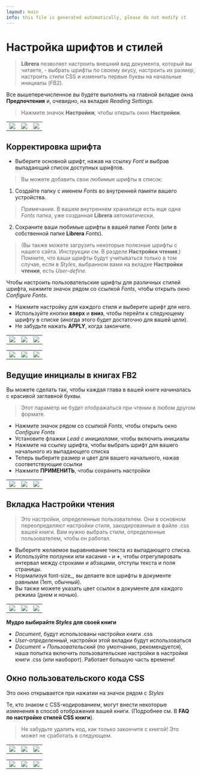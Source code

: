 ```yaml
---
layout: main
info: this file is generated automatically, please do not modify it
---
```


# Настройка шрифтов и стилей

> **Librera** позволяет настроить внешний вид документа, который вы читаете, - выбрать шрифты по своему вкусу, настроить их размер, настроить стили CSS и изменить первые буквы на начальные инициалы (FB2).

Все вышеперечисленное вы будете выполнять на главной вкладке окна **Предпочтения** и, очевидно, на вкладке _Reading Settings_.


> Нажмите значок **Настройки**, чтобы открыть окно **Настройки**.

||||
|-|-|-|
|![](1.jpg)|![](2.jpg)|![](3.jpg)|

## Корректировка шрифта

* Выберите основной шрифт, нажав на ссылку _Font_ и выбрав выпадающий список доступных шрифтов.

> Вы можете добавить свои любимые шрифты в список:
1. Создайте папку с именем _Fonts_ во внутренней памяти вашего устройства.
> Примечание. В вашем внутреннем хранилище есть еще одна _Fonts_ папка, уже созданная **Librera** автоматически.
2. Сохраните ваши любимые шрифты в вашей папке _Fonts_ (или в собственной папке **Librera** _Fonts_).
> (Вы также можете загрузить некоторые полезные шрифты с нашего сайта. Инструкции см. В разделе **Настройки чтения**.)
> Помните, что ваши шрифты будут учитываться только в том случае, если в _Styles_, выбранном вами на вкладке **Настройки чтения**, есть _User-define_.

Чтобы настроить пользовательские шрифты для различных стилей шрифта, нажмите значок рядом со ссылкой _Fonts_, чтобы открыть окно _Configure Fonts_.

* Нажмите настройку для каждого стиля и выберите шрифт для него.
* Используйте кнопки **вверх** и **вниз**, чтобы перейти к следующему шрифту в списке (иногда этого будет достаточно для вашей цели).
* Не забудьте нажать **APPLY**, когда закончите.

||||
|-|-|-|
|![](23.jpg)|![](4.jpg)|![](5.jpg)|

||||
|-|-|-|
|![](6.jpg)|![](42.jpg)|![](43.jpg)|

## Ведущие инициалы в книгах FB2

Вы можете сделать так, чтобы каждая глава в вашей книге начиналась с красивой заглавной буквы.
 
> Этот параметр не будет отображаться при чтении в любом другом формате.

* Нажмите значок рядом со ссылкой _Fonts_, чтобы открыть окно _Configure Fonts_
* Установите флажки _Lead с инициалами_, чтобы включить инициалы
* Нажмите на ссылку шрифта, чтобы выбрать шрифт для вашего начального из выпадающего списка
* Теперь выберите размер и цвет для вашего начального, нажав соответствующие ссылки
* Нажмите **ПРИМЕНИТЬ**, чтобы сохранить настройки

||||
|-|-|-|
|![](19.jpg)|![](20.jpg)|![](22.jpg)|


## Вкладка **Настройки чтения**

> Это настройки, определенные пользователем. Они в основном переопределяют настройки стиля, закодированные в файле .css вашей книги. Вам нужно выбрать стили, определенные пользователем, чтобы он работал.

* Выберите желаемое выравнивание текста из выпадающего списка.
* Используйте ползунки или касания **-** и **+**, чтобы отрегулировать интервал между строками и абзацами, отступы текста и поля страницы.
* Нормализуя font-size_, вы делаете все шрифты в документе равными (1em, обычный).
* Вы также можете указать цвет ссылок в документе для каждого режима (днем и ночью).

||||
|-|-|-|
|![](8.jpg)|![](9.jpg)|![](10.jpg)|

**Мудро выбирайте _Styles_ для своей книги**

* _Document_, будут использованы настройки книги .css
* _User-определенный_, настройки этой вкладки будут использоваться
* _Document + Пользовательский_ (по умолчанию, рекомендуется), наша попытка включить пользовательские настройки в настройки книги .css (или наоборот). Работает большую часть времени!

## Окно **пользовательского кода CSS**

Это окно открывается при нажатии на значок рядом с _Styles_

Те, кто знаком с CSS-кодированием, могут внести некоторые изменения в способ отображения вашей книги. (Подробнее см. В **FAQ по настройке стилей CSS книги**).

> Не забудьте удалить код, как только закончите с книгой! Это может не сработать в следующем.

||||
|-|-|-|
|![](11.jpg)|![](12.jpg)|![](13.jpg)|

||||
|-|-|-|
|![](14.jpg)|![](15.jpg)|![](16.jpg)|
